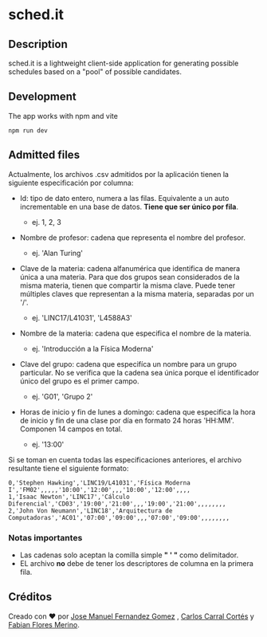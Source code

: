 # sched.it

## Description 

sched.it is a lightweight client-side application for generating possible
schedules based on a "pool" of possible candidates.

## Development 

The app works with npm and vite
```
npm run dev 
```

## Admitted files

Actualmente, los archivos .csv admitidos por la aplicación tienen la
siguiente especificación por columna:

* Id: tipo de dato entero, numera a las filas. Equivalente a un auto
  incrementable en una base de datos. __Tiene que ser único por fila__.
  * ej. 1, 2, 3

* Nombre de profesor: cadena que representa el nombre del profesor.
  * ej. 'Alan Turing'

* Clave de la materia: cadena alfanumérica que identifica de manera única a
  una materia. Para que dos grupos sean considerados de la misma materia,
  tienen que compartir la misma clave. Puede tener múltiples claves que
  representan a la misma materia, separadas por un '/'.
  * ej. 'LINC17/L41031', 'L4588A3'

* Nombre de la materia: cadena que especifica el nombre de la materia. 
  * ej. 'Introducción a la Física Moderna'

* Clave del grupo: cadena que especifíca un nombre para un grupo
  particular. No se verifica que la cadena sea única porque el
  identificador único del grupo es el primer campo.
  * ej. 'G01', 'Grupo 2'

* Horas de inicio y fin de lunes a domingo: cadena que especifica la hora
  de inicio y fin de una clase por día en formato 24 horas 'HH:MM'.
  Componen 14 campos en total.
  * ej. '13:00'

Si se toman en cuenta todas las especificaciones anteriores, el archivo
resultante tiene el siguiente formato:
```
0,'Stephen Hawking','LINC19/L41031','Física Moderna I','FM02',,,,,'10:00','12:00',,,'10:00','12:00',,,,
1,'Isaac Newton','LINC17','Cálculo Diferencial','CD03','19:00','21:00',,,'19:00','21:00',,,,,,,,
2,'John Von Neumann','LINC18','Arquitectura de Computadoras','AC01','07:00','09:00',,,'07:00','09:00',,,,,,,,
```

### Notas importantes
* Las cadenas solo aceptan la comilla simple __" ' "__ como delimitador.
* EL archivo __no__ debe de tener los descriptores de columna en la primera
  fila.

## Créditos
Creado con ❤️ por [Jose Manuel Fernandez Gomez](https://github.com/Jackelino) , [Carlos Carral Cortés](https://github.com/ccarral) y [Fabian Flores Merino](https://github.com/FabianPotro13).
